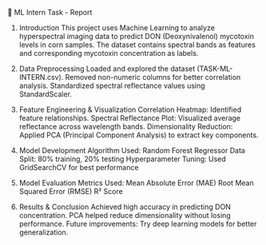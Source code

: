 📜 ML Intern Task - Report
1. Introduction
This project uses Machine Learning to analyze hyperspectral imaging data to predict DON (Deoxynivalenol) mycotoxin levels in corn samples. The dataset contains spectral bands as features and corresponding mycotoxin concentration as labels.

2. Data Preprocessing
Loaded and explored the dataset (TASK-ML-INTERN.csv).
Removed non-numeric columns for better correlation analysis.
Standardized spectral reflectance values using StandardScaler.

3. Feature Engineering & Visualization
Correlation Heatmap: Identified feature relationships.
Spectral Reflectance Plot: Visualized average reflectance across wavelength bands.
Dimensionality Reduction: Applied PCA (Principal Component Analysis) to extract key components.

4. Model Development
Algorithm Used: Random Forest Regressor
Data Split: 80% training, 20% testing
Hyperparameter Tuning: Used GridSearchCV for best performance

5. Model Evaluation
Metrics Used:
Mean Absolute Error (MAE)
Root Mean Squared Error (RMSE)
R² Score

6. Results & Conclusion
Achieved high accuracy in predicting DON concentration.
PCA helped reduce dimensionality without losing performance.
Future improvements: Try deep learning models for better generalization.
